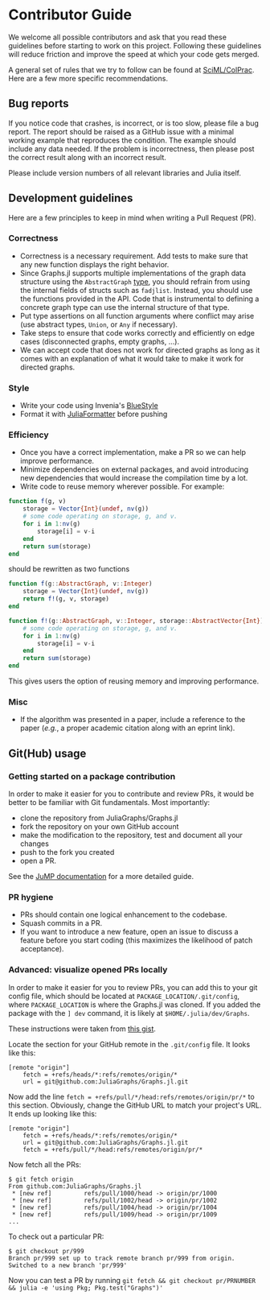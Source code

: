 # Contributor Guide

We welcome all possible contributors and ask that you read these guidelines before starting to work on this project.
Following these guidelines will reduce friction and improve the speed at which your code gets merged.

A general set of rules that we try to follow can be found at [SciML/ColPrac](https://github.com/SciML/ColPrac).
Here are a few more specific recommendations.

## Bug reports

If you notice code that crashes, is incorrect, or is too slow, please file a bug report. The report should be raised as a GitHub issue with a minimal working example that reproduces the condition.
The example should include any data needed. If the problem is incorrectness, then please post the correct result along with an incorrect result.

Please include version numbers of all relevant libraries and Julia itself.

## Development guidelines

Here are a few principles to keep in mind when writing a Pull Request (PR).

### Correctness

- Correctness is a necessary requirement. Add tests to make sure that any new function displays the right behavior.
- Since Graphs.jl supports multiple implementations of the graph data structure using the `AbstractGraph` [type](https://juliagraphs.github.io/Graphs.jl/latest/types.html#AbstractGraph-Type-1), you should refrain from using the internal fields of structs such as `fadjlist`. Instead, you should use the functions provided in the API. Code that is instrumental to defining a concrete graph type can use the internal structure of that type.
- Put type assertions on all function arguments where conflict may arise (use abstract types, `Union`, or `Any` if necessary).
- Take steps to ensure that code works correctly and efficiently on edge cases (disconnected graphs, empty graphs, ...).
- We can accept code that does not work for directed graphs as long as it comes with an explanation of what it would take to make it work for directed graphs.

### Style

- Write your code using Invenia's [BlueStyle](https://github.com/invenia/BlueStyle)
- Format it with [JuliaFormatter](https://github.com/domluna/JuliaFormatter.jl) before pushing

### Efficiency

- Once you have a correct implementation, make a PR so we can help improve performance.
- Minimize dependencies on external packages, and avoid introducing new dependencies that would increase the compilation time by a lot.
- Write code to reuse memory wherever possible. For example:

```julia
function f(g, v)
    storage = Vector{Int}(undef, nv(g))
    # some code operating on storage, g, and v.
    for i in 1:nv(g)
        storage[i] = v-i
    end
    return sum(storage)
end
```

should be rewritten as two functions

```julia
function f(g::AbstractGraph, v::Integer)
    storage = Vector{Int}(undef, nv(g))
    return f!(g, v, storage)
end

function f!(g::AbstractGraph, v::Integer, storage::AbstractVector{Int})
    # some code operating on storage, g, and v.
    for i in 1:nv(g)
        storage[i] = v-i
    end
    return sum(storage)
end
```

This gives users the option of reusing memory and improving performance.

### Misc

- If the algorithm was presented in a paper, include a reference to the paper (_e.g._, a proper academic citation along with an eprint link).

## Git(Hub) usage

### Getting started on a package contribution

In order to make it easier for you to contribute and review PRs, it would be better to be familiar with Git fundamentals.
Most importantly:

- clone the repository from JuliaGraphs/Graphs.jl
- fork the repository on your own GitHub account
- make the modification to the repository, test and document all your changes
- push to the fork you created
- open a PR.

See the [JuMP documentation](https://jump.dev/JuMP.jl/dev/developers/contributing/) for a more detailed guide.

### PR hygiene

- PRs should contain one logical enhancement to the codebase.
- Squash commits in a PR.
- If you want to introduce a new feature, open an issue to discuss a feature before you start coding (this maximizes the likelihood of patch acceptance).

### Advanced: visualize opened PRs locally

In order to make it easier for you to review PRs, you can add this to your git config file, which should be located at `PACKAGE_LOCATION/.git/config`, where `PACKAGE_LOCATION` is where the Graphs.jl was cloned.
If you added the package with the `] dev` command, it is likely at `$HOME/.julia/dev/Graphs`.

These instructions were taken from [this gist](https://gist.github.com/piscisaureus/3342247).

Locate the section for your GitHub remote in the `.git/config` file. It looks like this:

```
[remote "origin"]
    fetch = +refs/heads/*:refs/remotes/origin/*
    url = git@github.com:JuliaGraphs/Graphs.jl.git
```

Now add the line `fetch = +refs/pull/*/head:refs/remotes/origin/pr/*` to this section. Obviously, change the GitHub URL to match your project's URL. It ends up looking like this:

```
[remote "origin"]
    fetch = +refs/heads/*:refs/remotes/origin/*
    url = git@github.com:JuliaGraphs/Graphs.jl.git
    fetch = +refs/pull/*/head:refs/remotes/origin/pr/*
```

Now fetch all the PRs:

```
$ git fetch origin
From github.com:JuliaGraphs/Graphs.jl
 * [new ref]         refs/pull/1000/head -> origin/pr/1000
 * [new ref]         refs/pull/1002/head -> origin/pr/1002
 * [new ref]         refs/pull/1004/head -> origin/pr/1004
 * [new ref]         refs/pull/1009/head -> origin/pr/1009
...
```

To check out a particular PR:

```
$ git checkout pr/999
Branch pr/999 set up to track remote branch pr/999 from origin.
Switched to a new branch 'pr/999'
```

Now you can test a PR by running `git fetch && git checkout pr/PRNUMBER && julia -e 'using Pkg; Pkg.test("Graphs")'`

